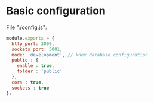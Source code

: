 # Basic configuration

File "./config.js":

```javascript
module.exports = {
  http_port: 3000,
  sockets_port: 3001,
  mode: 'development', // knex database configuration
  public : {
    enable : true,
    folder : 'public'
  },
  cors : true,
  sockets : true
};
```

